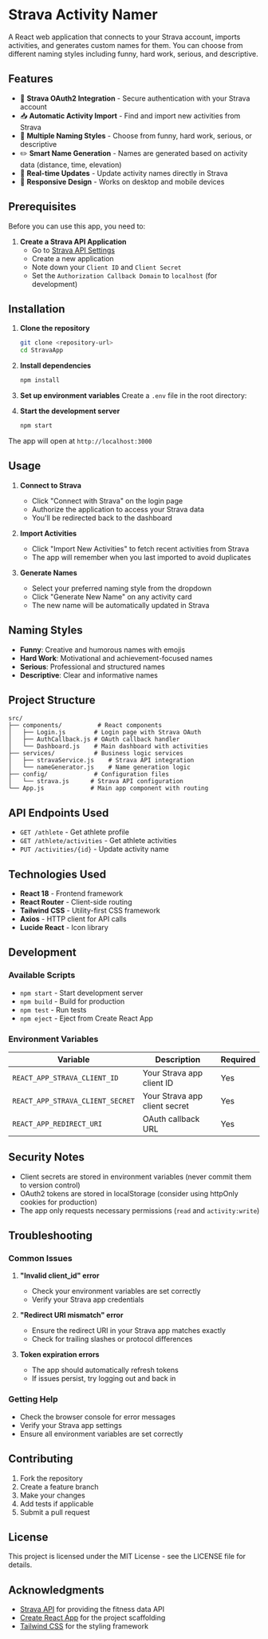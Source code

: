# Strava Activity Namer

A React web application that connects to your Strava account, imports activities, and generates custom names for them. You can choose from different naming styles including funny, hard work, serious, and descriptive.

## Features

- 🔐 **Strava OAuth2 Integration** - Secure authentication with your Strava account
- 📥 **Automatic Activity Import** - Find and import new activities from Strava
- 🎨 **Multiple Naming Styles** - Choose from funny, hard work, serious, or descriptive
- ✏️ **Smart Name Generation** - Names are generated based on activity data (distance, time, elevation)
- 🔄 **Real-time Updates** - Update activity names directly in Strava
- 📱 **Responsive Design** - Works on desktop and mobile devices

## Prerequisites

Before you can use this app, you need to:

1. **Create a Strava API Application**
   - Go to [Strava API Settings](https://www.strava.com/settings/api)
   - Create a new application
   - Note down your `Client ID` and `Client Secret`
   - Set the `Authorization Callback Domain` to `localhost` (for development)

## Installation

1. **Clone the repository**
   ```bash
   git clone <repository-url>
   cd StravaApp
   ```

2. **Install dependencies**
   ```bash
   npm install
   ```

3. **Set up environment variables**
   Create a `.env` file in the root directory:

4. **Start the development server**
   ```bash
   npm start
   ```

The app will open at `http://localhost:3000`

## Usage

1. **Connect to Strava**
   - Click "Connect with Strava" on the login page
   - Authorize the application to access your Strava data
   - You'll be redirected back to the dashboard

2. **Import Activities**
   - Click "Import New Activities" to fetch recent activities from Strava
   - The app will remember when you last imported to avoid duplicates

3. **Generate Names**
   - Select your preferred naming style from the dropdown
   - Click "Generate New Name" on any activity card
   - The new name will be automatically updated in Strava

## Naming Styles

- **Funny**: Creative and humorous names with emojis
- **Hard Work**: Motivational and achievement-focused names
- **Serious**: Professional and structured names
- **Descriptive**: Clear and informative names

## Project Structure

```
src/
├── components/          # React components
│   ├── Login.js        # Login page with Strava OAuth
│   ├── AuthCallback.js # OAuth callback handler
│   └── Dashboard.js    # Main dashboard with activities
├── services/           # Business logic services
│   ├── stravaService.js    # Strava API integration
│   └── nameGenerator.js    # Name generation logic
├── config/             # Configuration files
│   └── strava.js      # Strava API configuration
└── App.js             # Main app component with routing
```

## API Endpoints Used

- `GET /athlete` - Get athlete profile
- `GET /athlete/activities` - Get athlete activities
- `PUT /activities/{id}` - Update activity name

## Technologies Used

- **React 18** - Frontend framework
- **React Router** - Client-side routing
- **Tailwind CSS** - Utility-first CSS framework
- **Axios** - HTTP client for API calls
- **Lucide React** - Icon library

## Development

### Available Scripts

- `npm start` - Start development server
- `npm build` - Build for production
- `npm test` - Run tests
- `npm eject` - Eject from Create React App

### Environment Variables

| Variable | Description | Required |
|----------|-------------|----------|
| `REACT_APP_STRAVA_CLIENT_ID` | Your Strava app client ID | Yes |
| `REACT_APP_STRAVA_CLIENT_SECRET` | Your Strava app client secret | Yes |
| `REACT_APP_REDIRECT_URI` | OAuth callback URL | Yes |

## Security Notes

- Client secrets are stored in environment variables (never commit them to version control)
- OAuth2 tokens are stored in localStorage (consider using httpOnly cookies for production)
- The app only requests necessary permissions (`read` and `activity:write`)

## Troubleshooting

### Common Issues

1. **"Invalid client_id" error**
   - Check your environment variables are set correctly
   - Verify your Strava app credentials

2. **"Redirect URI mismatch" error**
   - Ensure the redirect URI in your Strava app matches exactly
   - Check for trailing slashes or protocol differences

3. **Token expiration errors**
   - The app should automatically refresh tokens
   - If issues persist, try logging out and back in

### Getting Help

- Check the browser console for error messages
- Verify your Strava app settings
- Ensure all environment variables are set correctly

## Contributing

1. Fork the repository
2. Create a feature branch
3. Make your changes
4. Add tests if applicable
5. Submit a pull request

## License

This project is licensed under the MIT License - see the LICENSE file for details.

## Acknowledgments

- [Strava API](https://developers.strava.com/) for providing the fitness data API
- [Create React App](https://create-react-app.dev/) for the project scaffolding
- [Tailwind CSS](https://tailwindcss.com/) for the styling framework

